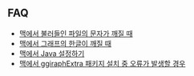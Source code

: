 ﻿FAQ
---
- [맥에서 불러들인 파일의 문자가 깨질 때](https://github.com/youngwoos/Doit_R/blob/master/FAQ/Mac_TextEncodingError.Rmd)
- [맥에서 그래프의 한글이 깨질 때](https://github.com/youngwoos/Doit_R/blob/master/FAQ/Mac_GraphTextError.Rmd)
- [맥에서 Java 설정하기](https://github.com/youngwoos/Doit_R/blob/master/FAQ/Mac_JavaSetting.Rmd)
- [맥에서 ggiraphExtra 패키지 설치 중 오류가 발생할 경우](https://github.com/youngwoos/Doit_R/blob/master/FAQ/Mac_ggiraphExtraError.Rmd)